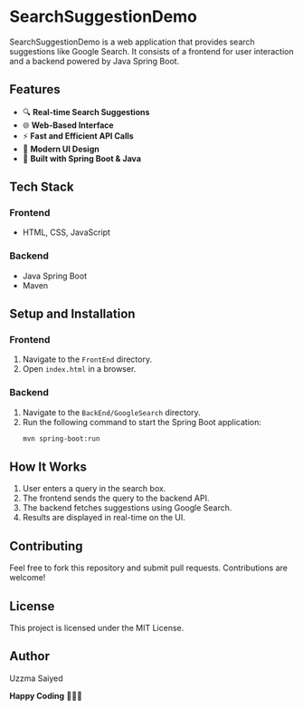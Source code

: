 # SearchSuggestionDemo

SearchSuggestionDemo is a web application that provides search suggestions like Google Search. It consists of a frontend for user interaction and a backend powered by Java Spring Boot.

## Features

- 🔍 **Real-time Search Suggestions**
- 🌐 **Web-Based Interface**
- ⚡ **Fast and Efficient API Calls**
- 🎨 **Modern UI Design**
- 🚀 **Built with Spring Boot & Java**

## Tech Stack

### Frontend
- HTML, CSS, JavaScript

### Backend
- Java Spring Boot
- Maven

## Setup and Installation

### Frontend
1. Navigate to the `FrontEnd` directory.
2. Open `index.html` in a browser.

### Backend
1. Navigate to the `BackEnd/GoogleSearch` directory.
2. Run the following command to start the Spring Boot application:
   ```sh
   mvn spring-boot:run
   ```

## How It Works
1. User enters a query in the search box.
2. The frontend sends the query to the backend API.
3. The backend fetches suggestions using Google Search.
4. Results are displayed in real-time on the UI.

## Contributing
Feel free to fork this repository and submit pull requests. Contributions are welcome!

## License
This project is licensed under the MIT License.

## Author
Uzzma Saiyed

**Happy Coding** 👩‍💻🚀

